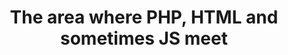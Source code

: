 ---
permalink: /docs/advanced/renderers/
title: The area where PHP, HTML and sometimes JS meet
published_at: 2020-11-28
updated_at: 2020-11-28
---